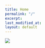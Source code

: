 ```yaml
---
title: Home
permalink: "/"
excerpt: 
last_modified_at: 
layout: default
---
```

<div class="limitedFull">
<img class="backgroundEle" src="https://clevder-hugle-2c32c1.netlify.app/assets/images/lightboximg_0780.jpeg">
</div>